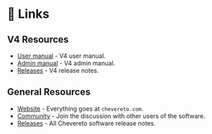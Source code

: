 # 🚩 Links

## V4 Resources

* [User manual](../../manuals/user.md) - V4 user manual.
* [Admin manual](../../manuals/admin.md) - V4 admin manual.
* [Releases](https://releases.chevereto.com/4.X/) - V4 release notes.

## General Resources

* [Website](https://chevereto.com/) - Everything goes at `chevereto.com`.
* [Community](https://chevereto.com/community/) - Join the discussion with other users of the software.
* [Releases](https://releases.chevereto.com/) - All Chevereto software release notes.
